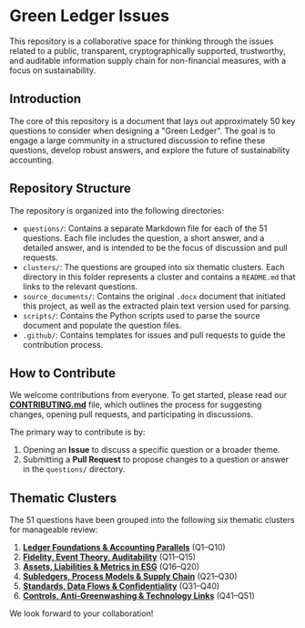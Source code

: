 # Green Ledger Issues

This repository is a collaborative space for thinking through the issues related to a public, transparent, cryptographically supported, trustworthy, and auditable information supply chain for non-financial measures, with a focus on sustainability.

## Introduction

The core of this repository is a document that lays out approximately 50 key questions to consider when designing a "Green Ledger". The goal is to engage a large community in a structured discussion to refine these questions, develop robust answers, and explore the future of sustainability accounting.

## Repository Structure

The repository is organized into the following directories:

-   `questions/`: Contains a separate Markdown file for each of the 51 questions. Each file includes the question, a short answer, and a detailed answer, and is intended to be the focus of discussion and pull requests.
-   `clusters/`: The questions are grouped into six thematic clusters. Each directory in this folder represents a cluster and contains a `README.md` that links to the relevant questions.
-   `source_documents/`: Contains the original `.docx` document that initiated this project, as well as the extracted plain text version used for parsing.
-   `scripts/`: Contains the Python scripts used to parse the source document and populate the question files.
-   `.github/`: Contains templates for issues and pull requests to guide the contribution process.

## How to Contribute

We welcome contributions from everyone. To get started, please read our [**CONTRIBUTING.md**](./CONTRIBUTING.md) file, which outlines the process for suggesting changes, opening pull requests, and participating in discussions.

The primary way to contribute is by:
1.  Opening an **Issue** to discuss a specific question or a broader theme.
2.  Submitting a **Pull Request** to propose changes to a question or answer in the `questions/` directory.

## Thematic Clusters

The 51 questions have been grouped into the following six thematic clusters for manageable review:

1.  [**Ledger Foundations & Accounting Parallels**](./clusters/Ledger-Foundations-and-Accounting-Parallels/README.md) (Q1–Q10)
2.  [**Fidelity, Event Theory, Auditability**](./clusters/Fidelity-Event-Theory-Auditability/README.md) (Q11–Q15)
3.  [**Assets, Liabilities & Metrics in ESG**](./clusters/Assets-Liabilities-and-Metrics-in-ESG/README.md) (Q16–Q20)
4.  [**Subledgers, Process Models & Supply Chain**](./clusters/Subledgers-Process-Models-and-Supply-Chain/README.md) (Q21–Q30)
5.  [**Standards, Data Flows & Confidentiality**](./clusters/Standards-Data-Flows-and-Confidentiality/README.md) (Q31–Q40)
6.  [**Controls, Anti-Greenwashing & Technology Links**](./clusters/Controls-Anti-Greenwashing-and-Technology-Links/README.md) (Q41–Q51)

We look forward to your collaboration!
